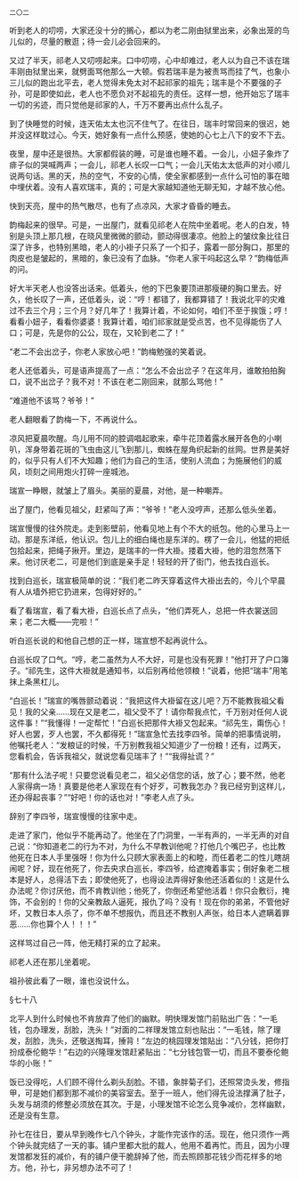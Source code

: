     二〇二 

   听到老人的叨唠，大家还没十分的搁心，都以为老二刚由狱里出来，必象出笼的鸟儿似的，尽量的散逛；待一会儿必会回来的。

   又过了半天，祁老人又叨唠起来。口中叨唠，心中却难过，老人以为自己不该在瑞丰刚由狱里出来，就劈面骂他那么一大顿。假若瑞丰是为被责骂而挂了气，也象小三儿似的跑出北平去，老人觉得未免太对不起祁家的祖先；瑞丰是个不要强的子孙，可是即使如此，老人也不愿负对不起祖先的责任。这样一想，他开始忘了瑞丰一切的劣迹，而只觉他是祁家的人，千万不要再出点什么乱子。

   到了快睡觉的时候，连天佑太太也沉不住气了。在往日，瑞丰时常回来的很迟，她并没这样耽过心。今天，她好象有一点什么预感，使她的心七上八下的安不下去。

   夜里，屋中还是很热。大家都假装的睡，可是谁也睡不着。一会儿，小妞子象炸了痱子似的哭喊两声；一会儿，祁老人长叹一口气；一会儿天佑太太低声的对小顺儿说两句话。黑的天，热的空气，不安的心情，使全家都感到一点什么可怕的事在暗中埋伏着。没有人喜欢瑞丰，真的；可是大家越知道他无聊无知，才越不放心他。

   快到天亮，屋中的热气散尽，也有了点凉风，大家才昏昏的睡去。

   韵梅起来的很早。可是，一出屋门，就看见祁老人在院中坐着呢。老人的白发，特别是头顶上那几根，在晓风里微微的颤动，颤动得很凄凉。他脸上的皱纹象比往日深了许多，也特别黑暗，老人的小褂子只系了一个扣子，露着一部分胸口，那里的肉皮也是皱起的，黑暗的，象已没有了血脉。“你老人家干吗起这么早？”韵梅低声的问。

   好大半天老人也没答出话来。低着头，他的下巴象要顶进那瘦硬的胸口里去。好久，他长叹了一声，还低着头，说：“哼！都错了，我都算错了！我说北平的灾难过不去三个月；三个月？好几年了！我算计着，不论如何，咱们不至于挨饿；哼！看看小妞子，看看你婆婆！我算计着，咱们祁家就是受点苦，也不见得能伤了人口；可是，先是你的公公，现在，又轮到老二了！”

   “老二不会出岔子，你老人家放心吧！”韵梅勉强的笑着说。

   老人还低着头，可是语声提高了一点：“怎么不会出岔子？在这年月，谁敢拍拍胸口，说不出岔子？我不对！不该在老二刚回来，就那么骂他！”

   “难道他不该骂？爷爷！”

   老人翻眼看了韵梅一下，不再说什么。

   凉风把夏晨吹醒。鸟儿用不同的腔调唱起歌来，牵牛花顶着露水展开各色的小喇叭，浑身带着花斑的飞虫由这儿飞到那儿，蜘蛛在屋角织起新的丝网。世界是美好的，似乎只有人们不大知趣；他们为自己的生活，使别人流血；为施展他们的威风，顷刻之间用炮火打碎一座城池。

   瑞宣一睁眼，就皱上了眉头。美丽的夏晨，对他，是一种嘲弄。

   出了屋门，他看见祖父，赶紧叫了声：“爷爷！”老人没哼声，还那么低头坐着。

   瑞宣慢慢的往外院走。走到影壁前，他看见地上有个不大的纸包。他的心里马上一动。那是东洋纸，他认识。包儿上的细白绳也是东洋的。楞了一会儿，他猛的把纸包拾起来，把绳子揪开。里边，是瑞丰的一件大褂。搂着大褂，他的泪忽然落下来。他讨厌老二，可是他们到底是亲手足！轻轻的开了街门，他去找白巡长。

   找到白巡长，瑞宣极简单的说：“我们老二昨天穿着这件大褂出去的，今儿个早晨有人从墙外把它扔进来，包得好好的。”

   看了看瑞宣，看了看大褂，白巡长点了点头，“他们弄死人，总把一件衣裳送回来；老二大概——完啦！”

   听白巡长说的和他自己想的正一样，瑞宣想不起再说什么。

   白巡长叹了口气。“哼，老二虽然为人不大好，可是也没有死罪！”他打开了户口簿子。“祁先生，这件大褂就是通知书，以后别再给他领粮！”说着，他把“瑞丰”用笔抹上条黑杠儿。

   “白巡长！”瑞宣的嘴唇颤动着说：“我把这件大褂留在这儿吧？万不能教我祖父看见！我的父亲……现在又是老二，祖父受不了！请你帮我点忙，千万别对任何人说这件事！”“我懂得！一定帮忙！”白巡长把那件大褂又包起来。“祁先生，甭伤心！好人也罢，歹人也罢，不久都得死！”瑞宣急忙去找李四爷。简单的把事情说明，他嘱托老人：“发粮证的时候，千万别教我祖父知道少了一份粮！还有，过两天，您看机会，告诉我祖父，就说您看见瑞丰了！”“我得扯谎？”

   “那有什么法子呢！只要您说看见老二，祖父必信您的话，放了心；要不然，他老人家得病一场！真要是他老人家现在有个好歹，可教我怎办？我已经穷到这样儿，还办得起丧事？”“好吧！你的话也对！”李老人点了头。

   辞别了李四爷，瑞宣慢慢的往家中走。

   走进了家门，他似乎不能再动了。他坐在了门洞里，一半有声的，一半无声的对自己说：“你知道老二的行为不对，为什么不早教训他呢？打他几个嘴巴子，也比教他死在日本人手里强呀！你为什么只顾大家表面上的和睦，而任着老二的性儿瞎胡闹呢？好，现在他死了，你去央求白巡长，李四爷，给遮掩着事实；倒好象老二根本是好人，总得活下去；即使他死了，也得设法弄得好象他还活着似的！这是什么办法呢？你讨厌他，而不肯教训他；他死了，你倒还希望他活着！你只会敷衍，掩饰，不会别的！你的父亲教敌人逼死，报仇了吗？没有！现在你的弟弟，不管他好坏，又教日本人杀了，你不单不想报仇，而且还不教别人声张，给日本人遮瞒着罪恶……你也算个人！！！”

   这样骂过自己一阵，他无精打采的立了起来。

   祁老人还在那儿坐着呢。

   祖孙彼此看了一眼，谁也没说什么。

   §七十八

   北平人到什么时候也不肯放弃了他们的幽默。明快理发馆门前贴出广告：“一毛钱，包办理发，刮脸，洗头！”对面的二祥理发馆立刻也贴出：“一毛钱，除了理发，刮脸，洗头，还敬送掏耳，捶背！”左边的桃园理发馆贴出：“八分钱，把你打扮成泰伦鲍华！”右边的兴隆理发馆赶紧贴出：“七分钱包管一切，而且不要泰伦鲍华的小账！”

   饭已没得吃，人们顾不得什么剃头刮脸。不错，象胖菊子们，还照常烫头发，修指甲，可是她们都到那不减价的美容室去。至于一班人，他们得先设法撑满了肚子，头发与胡须的修整必须放在其次。于是，小理发馆不论怎么竞争减价，怎样幽默，还是没有生意。

   孙七在往日，要从早到晚作七八个钟头，才能作完该作的活。现在，他只须作一两个钟头就完结了一天的事。铺户里都大批的裁人，他用不着再忙。而且，因为小理发馆都发狂的减价，有的铺户便干脆辞掉了他，而去照顾那花钱少而花样多的地方。他，孙七，非另想办法不可了！


